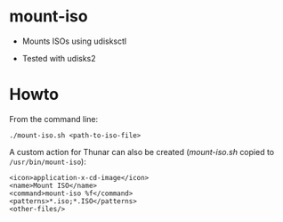 # mount-iso

* Mounts ISOs using udisksctl

* Tested with udisks2

# Howto

From the command line:

```./mount-iso.sh <path-to-iso-file>```

A custom action for Thunar can also be created (*mount-iso.sh* copied to ```/usr/bin/mount-iso```):

~~~~
<icon>application-x-cd-image</icon>
<name>Mount ISO</name>
<command>mount-iso %f</command>
<patterns>*.iso;*.ISO</patterns>
<other-files/>
~~~~
